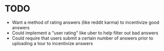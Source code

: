 # TODO

- Want a method of rating answers (like reddit karma) to incentivize good answers
- Could implement a "user rating" like uber to help filter out bad answers
- Could require that users submit a certain number of answers prior to uploading a tour to incentivize answers